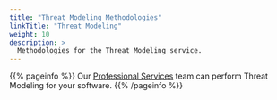 ```yaml
---
title: "Threat Modeling Methodologies"
linkTitle: "Threat Modeling"
weight: 10
description: >
  Methodologies for the Threat Modeling service.
---
```


{{% pageinfo %}}
Our [Professional Services](https://www.cobalt.io/services/cybersecurity-consulting) team can perform Threat Modeling for your software.
{{% /pageinfo %}}
